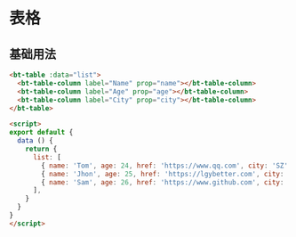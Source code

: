 # 表格

## 基础用法

<bt-table :data="list">
  <bt-table-column label="Name" prop="name"></bt-table-column>
  <bt-table-column label="Age" prop="age"></bt-table-column>
  <bt-table-column label="City" prop="city"></bt-table-column>
</bt-table>

<script>
export default {
  data () {
    return {
      list: [
        { name: 'Tom', age: 24, href: 'https://www.qq.com', city: 'SZ' },
        { name: 'Jhon', age: 25, href: 'https://lgybetter.com', city: 'GZ' },
        { name: 'Sam', age: 26, href: 'https://www.github.com', city: 'SH' }
      ],
    }
  }
}
</script>


``` html
<bt-table :data="list">
  <bt-table-column label="Name" prop="name"></bt-table-column>
  <bt-table-column label="Age" prop="age"></bt-table-column>
  <bt-table-column label="City" prop="city"></bt-table-column>
</bt-table>

<script>
export default {
  data () {
    return {
      list: [
        { name: 'Tom', age: 24, href: 'https://www.qq.com', city: 'SZ' },
        { name: 'Jhon', age: 25, href: 'https://lgybetter.com', city: 'GZ' },
        { name: 'Sam', age: 26, href: 'https://www.github.com', city: 'SH' }
      ],
    }
  }
}
</script>
```